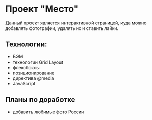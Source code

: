 # Проект "Место"


Данный проект является интерактивной страницей, куда можно добавлять фотографии, удалять их и ставить лайки.

## Технологии:
* БЭМ
* технологии Grid Layout
* флексбоксы
* позиционирование
* директива @media
* JavaScript


## Планы по доработке
* добавить любимые фото России
